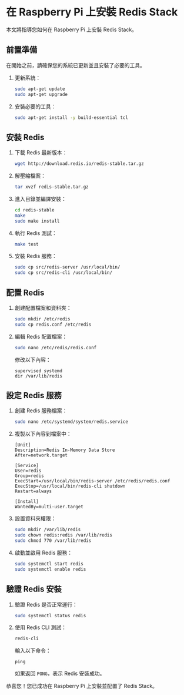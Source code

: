 # 在 Raspberry Pi 上安裝 Redis Stack

本文將指導您如何在 Raspberry Pi 上安裝 Redis Stack。

## 前置準備

在開始之前，請確保您的系統已更新並且安裝了必要的工具。

1. 更新系統：
    ```bash
    sudo apt-get update
    sudo apt-get upgrade
    ```

2. 安裝必要的工具：
    ```bash
    sudo apt-get install -y build-essential tcl
    ```

## 安裝 Redis

1. 下載 Redis 最新版本：
    ```bash
    wget http://download.redis.io/redis-stable.tar.gz
    ```

2. 解壓縮檔案：
    ```bash
    tar xvzf redis-stable.tar.gz
    ```

3. 進入目錄並編譯安裝：
    ```bash
    cd redis-stable
    make
    sudo make install
    ```

4. 執行 Redis 測試：
    ```bash
    make test
    ```

5. 安裝 Redis 服務：
    ```bash
    sudo cp src/redis-server /usr/local/bin/
    sudo cp src/redis-cli /usr/local/bin/
    ```

## 配置 Redis

1. 創建配置檔案和資料夾：
    ```bash
    sudo mkdir /etc/redis
    sudo cp redis.conf /etc/redis
    ```

2. 編輯 Redis 配置檔案：
    ```bash
    sudo nano /etc/redis/redis.conf
    ```

    修改以下內容：
    ```plaintext
    supervised systemd
    dir /var/lib/redis
    ```

## 設定 Redis 服務

1. 創建 Redis 服務檔案：
    ```bash
    sudo nano /etc/systemd/system/redis.service
    ```

2. 複製以下內容到檔案中：
    ```plaintext
    [Unit]
    Description=Redis In-Memory Data Store
    After=network.target

    [Service]
    User=redis
    Group=redis
    ExecStart=/usr/local/bin/redis-server /etc/redis/redis.conf
    ExecStop=/usr/local/bin/redis-cli shutdown
    Restart=always

    [Install]
    WantedBy=multi-user.target
    ```

3. 設置資料夾權限：
    ```bash
    sudo mkdir /var/lib/redis
    sudo chown redis:redis /var/lib/redis
    sudo chmod 770 /var/lib/redis
    ```

4. 啟動並啟用 Redis 服務：
    ```bash
    sudo systemctl start redis
    sudo systemctl enable redis
    ```

## 驗證 Redis 安裝

1. 驗證 Redis 是否正常運行：
    ```bash
    sudo systemctl status redis
    ```

2. 使用 Redis CLI 測試：
    ```bash
    redis-cli
    ```

    輸入以下命令：
    ```plaintext
    ping
    ```

    如果返回 `PONG`，表示 Redis 安裝成功。

恭喜您！您已成功在 Raspberry Pi 上安裝並配置了 Redis Stack。
